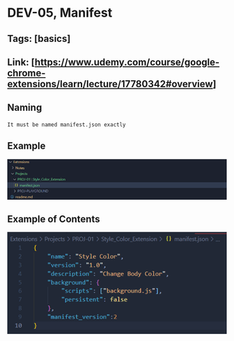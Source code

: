 # DEV-05, Manifest

## Tags: [basics]

## Link: [<https://www.udemy.com/course/google-chrome-extensions/learn/lecture/17780342#overview>]

## Naming

    It must be named manifest.json exactly

## Example

![](../images/DEV-05/DEV-05-A1.png)

## Example of Contents

![](../images/DEV-05/DEV-05-A2.png)